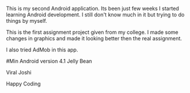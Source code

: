 This is my second Android application. Its been just few weeks I started learning 
Android development. I still don't know much in it but trying to do things by myself.

This is the first assignment project given from my college. I made some changes in
graphics and made it looking better then the real assignment.

I also tried AdMob in this app.


#Min Android version 4.1 Jelly Bean


Viral Joshi

Happy Coding
